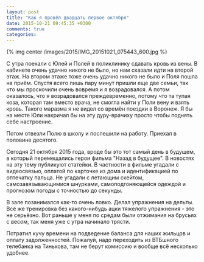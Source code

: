 ```yaml
---
layout: post
title: "Как я провёл двадцать первое октября"
date: 2015-10-21 09:45:35 +0300
comments: true
categories: 
---
```

{% img center /images/2015/IMG_20151021_075443_600.jpg %}

С утра поехали с Юлей и Полей в поликлинику сдавать кровь из вены. В кабинете очень удачно никого не было, но нам сказали идти на второй этаж. На втором этаже тоже очень удачно никого не было и Поля пошла на приём. Спустя всего лишь пару минут пришли еще две семьи, так что мы проскочили очень вовремя и я возрадовался. А потом оказалось, что я возрадовался преждевременно, потому что та тупая коза, которая там вместо врача, не смогла найти у Поли вену и взять кровь. Такого маразма я не видел со времён поездки в Воронеж. Я бы на месте Юли накричал бы на эту дуру-врачиху просто чтобы поднять себе настроение.

Потом отвезли Полю в школу и поспешили на работу. Приехал в половине десятого.

Сегодня 21 октября 2015 года, вроде бы это тот самый день в будущем, в который перемещались герои фильма "Назад в будущее". В новостях на эту тему публикуют статейки. В частности в фильме угадали с видеосвязью, оплатой по карточке из дома и идентификацией по отпечатку пальца. Не угадали с летающим скейтом, самозавязывающимися шнурками, самоподгоняющейся одеждой и прогнозом погоды с точностью до секунды.

В зале позанимался как-то очень ловко. Делал упражнения на дельты. Всё же тренировка без какого-нибудь ацки тяжелого упражнения - это не серьёзно. Вот раньше у меня по средам были отжимания на брусьях с весом, так меня уже с утра начинало трясти.

Потратил кучу времени на подведение баланса для наших жильцов и оплату задолженностей. Пожалуй, надо переходить из ВТБшного телебанка на Тинькова, там не берут комиссию и вообще всё несколько удобнее.